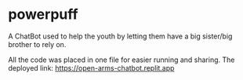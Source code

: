 # powerpuff

A ChatBot used to help the youth by letting them have a big sister/big brother to rely on.

All the code was placed in one file for easier running and sharing.
The deployed link:
https://open-arms-chatbot.replit.app
